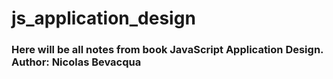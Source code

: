 # js_application_design

### Here will be all notes from book JavaScript Application Design. Author: Nicolas Bevacqua
